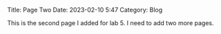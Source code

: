 Title: Page Two
Date: 2023-02-10 5:47
Category: Blog

This is the second page I added for lab 5. I need to add two more pages.